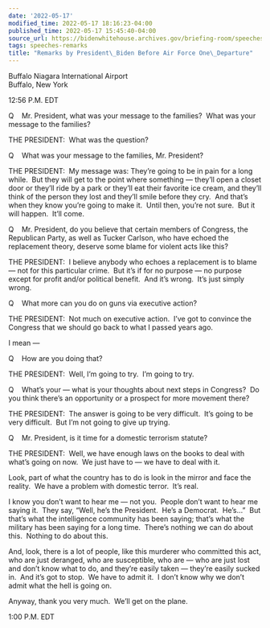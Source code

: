 ```yaml
---
date: '2022-05-17'
modified_time: 2022-05-17 18:16:23-04:00
published_time: 2022-05-17 15:45:40-04:00
source_url: https://bidenwhitehouse.archives.gov/briefing-room/speeches-remarks/2022/05/17/remarks-by-president-biden-before-air-force-one-departure-16/
tags: speeches-remarks
title: "Remarks by President\_Biden Before Air Force One\_Departure"
---
```

 
Buffalo Niagara International Airport  
Buffalo, New York

12:56 P.M. EDT

Q    Mr. President, what was your message to the families?  What was
your message to the families?

THE PRESIDENT:  What was the question?

Q    What was your message to the families, Mr. President?

THE PRESIDENT:  My message was: They’re going to be in pain for a long
while.  But they will get to the point where something — they’ll open a
closet door or they’ll ride by a park or they’ll eat their favorite ice
cream, and they’ll think of the person they lost and they’ll smile
before they cry.  And that’s when they know you’re going to make it. 
Until then, you’re not sure.  But it will happen.  It’ll come. 

Q    Mr. President, do you believe that certain members of Congress, the
Republican Party, as well as Tucker Carlson, who have echoed the
replacement theory, deserve some blame for violent acts like this?

THE PRESIDENT:  I believe anybody who echoes a replacement is to blame —
not for this particular crime.  But it’s if for no purpose — no purpose
except for profit and/or political benefit.  And it’s wrong.  It’s just
simply wrong.

Q    What more can you do on guns via executive action?

THE PRESIDENT:  Not much on executive action.  I’ve got to convince the
Congress that we should go back to what I passed years ago. 

I mean —

Q    How are you doing that?

THE PRESIDENT:  Well, I’m going to try.  I’m going to try.

Q    What’s your — what is your thoughts about next steps in Congress? 
Do you think there’s an opportunity or a prospect for more movement
there?

THE PRESIDENT:  The answer is going to be very difficult.  It’s going to
be very difficult.  But I’m not going to give up trying.

Q    Mr. President, is it time for a domestic terrorism statute?

THE PRESIDENT:  Well, we have enough laws on the books to deal with
what’s going on now.  We just have to — we have to deal with it.

Look, part of what the country has to do is look in the mirror and face
the reality.  We have a problem with domestic terror.  It’s real.

I know you don’t want to hear me — not you.  People don’t want to hear
me saying it.  They say, “Well, he’s the President.  He’s a Democrat. 
He’s…”  But that’s what the intelligence community has been saying;
that’s what the military has been saying for a long time.  There’s
nothing we can do about this.  Nothing to do about this.

And, look, there is a lot of people, like this murderer who committed
this act, who are just deranged, who are susceptible, who are — who are
just lost and don’t know what to do, and they’re easily taken — they’re
easily sucked in.  And it’s got to stop.  We have to admit it.  I don’t
know why we don’t admit what the hell is going on.

Anyway, thank you very much.  We’ll get on the plane.

1:00 P.M. EDT
